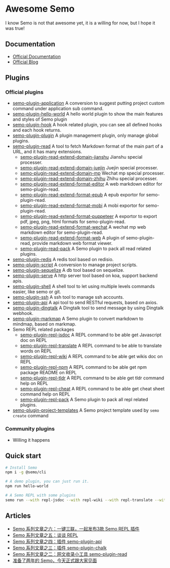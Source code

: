 # Awesome Semo

I know Semo is not that awesome yet, it is a willing for now, but I hope it was true!

## Documentation
* [Official Documentation](https://semo.js.org)
* [Official Blog](https://semojs.github.io/blog)

## Plugins

### Official plugins
* [semo-plugin-application](https://www.npmjs.com/package/semo-plugin-application) A conversion to suggest putting project custom command under application sub command.
* [semo-plugin-hello-world](https://www.npmjs.com/package/semo-plugin-hello-world) A hello world plugin to show the main features and styles of Semo plugin
* [semo-plugin-hook](https://www.npmjs.com/package/semo-plugin-hook) A hook related plugin, you can see all defined hooks and each hook returns.
* [semo-plugin-plugin](https://www.npmjs.com/package/semo-plugin-plugin) A plugin management plugin, only manage global plugins.
* [semo-plugin-read](https://www.npmjs.com/package/semo-plugin-read) A tool to fetch Markdown format of the main part of a URL, and it has many extensions.
  * [semo-plugin-read-extend-domain-jianshu](https://www.npmjs.com/package/semo-plugin-read-extend-domain-jianshu) Jianshu special processer.
  * [semo-plugin-read-extend-domain-juejin](https://www.npmjs.com/package/semo-plugin-read-extend-domain-juejin) Juejin special processer.
  * [semo-plugin-read-extend-domain-mp](https://www.npmjs.com/package/semo-plugin-read-extend-domain-mp) Wechat mp special processer.
  * [semo-plugin-read-extend-domain-zhihu](https://www.npmjs.com/package/semo-plugin-read-extend-domain-zhihu) Zhihu special processer.
  * [semo-plugin-read-extend-format-editor](https://www.npmjs.com/package/semo-plugin-read-extend-format-editor) A web markdown editor for semo-plugin-read.
  * [semo-plugin-read-extend-format-epub](https://www.npmjs.com/package/semo-plugin-read-extend-format-epub) A epub exportor for semo-plugin-read.
  * [semo-plugin-read-extend-format-mobi](https://www.npmjs.com/package/semo-plugin-read-extend-format-mobi) A mobi exportor for semo-plugin-read.
  * [semo-plugin-read-extend-format-puppeteer](https://www.npmjs.com/package/semo-plugin-read-extend-format-puppeteer) A exportor to export pdf, jpeg, png, html formats for semo-plugin-read.
  * [semo-plugin-read-extend-format-wechat](https://www.npmjs.com/package/semo-plugin-read-extend-format-wechat) A wechat mp web markdown editor for semo-plugin-read.
  * [semo-plugin-read-extend-format-web](https://www.npmjs.com/package/semo-plugin-read-extend-format-web) A plugin of semo-plugin-read, provide markdown web format viewer.
  * [semo-plugin-read-pack](https://www.npmjs.com/package/semo-plugin-read-pack) A Semo plugin to pack all read related plugins.
* [semo-plugin-redis](https://www.npmjs.com/package/semo-plugin-redis) A redis tool based on redisio.
* [semo-plugin-script](https://www.npmjs.com/package/semo-plugin-script) A conversion to manage project scripts.
* [semo-plugin-sequelize](https://www.npmjs.com/package/semo-plugin-sequelize) A db tool based on sequelize.
* [semo-plugin-serve](https://www.npmjs.com/package/semo-plugin-serve) A http server tool based on koa, support backend apis.
* [semo-plugin-shell](https://www.npmjs.com/package/semo-plugin-shell) A shell tool to let using multiple levels commands easier, like semo or git.
* [semo-plugin-ssh](https://www.npmjs.com/package/semo-plugin-ssh) A ssh tool to manage ssh accounts.
* [semo-plugin-api](https://www.npmjs.com/package/semo-plugin-api) A api tool to send RESTful requests, based on axios.
* [semo-plugin-dingtalk](https://www.npmjs.com/package/semo-plugin-dingtalk) A Dingtalk tool to send message by using Dingtalk webhook.
* [semo-plugin-markmap](https://www.npmjs.com/package/semo-plugin-markmap) A Semo plugin to convert markdown to mindmap, based on markmap.
* Semo REPL related packages
  * [semo-plugin-repl-jsdoc](https://www.npmjs.com/package/semo-plugin-repl-jsdoc) A REPL command to be able get Javascript doc on REPL
  * [semo-plugin-repl-translate](https://www.npmjs.com/package/semo-plugin-repl-translate) A REPL command to be able to translate words on REPL
  * [semo-plugin-repl-wiki](https://www.npmjs.com/package/semo-plugin-repl-wiki) A REPL command to be able get wikis doc on REPL
  * [semo-plugin-repl-npm](https://www.npmjs.com/package/semo-plugin-repl-npm) A REPL command to be able get npm package README on REPL
  * [semo-plugin-repl-tldr](https://www.npmjs.com/package/semo-plugin-repl-tldr) A REPL command to be able get tldr command help on REPL
  * [semo-plugin-repl-cheat](https://www.npmjs.com/package/semo-plugin-repl-cheat) A REPL command to be able get cheat sheet command help on REPL
  * [semo-plugin-repl-pack](https://www.npmjs.com/package/semo-plugin-read-pack) A Semo plugin to pack all repl related plugins.
* [semo-plugin-project-templates](https://www.npmjs.com/package/semo-plugin-project-templates) A Semo project template used by `semo create` command


### Community plugins
* Willing it happens

## Quick start

```bash
# Install Semo
npm i -g @semo/cli

# A demo plugin, you can just run it.
npm run hello-world

# A Semo REPL with some plugins
semo run --with repl-jsdoc --with repl-wiki --with repl-translate --with repl-npm --with repl-tldr --with repl-sheet --with repl-hint -- repl
```

## Articles
* [Semo 系列文章之六：一键三联，一起发布3款 Semo REPL 插件](https://juejin.im/post/6856365440177405959)
* [Semo 系列文章之五：谈谈 REPL](https://juejin.im/post/5f1afca4e51d45347500ca3a)
* [Semo 系列文章之四：插件 semo-plugin-api](https://juejin.im/post/5f13b2a9f265da22da54cebc)
* [Semo 系列文章之三：插件 semo-plugin-chalk](https://juejin.im/post/5f0809ba5188252e6c60e935)
* [Semo 系列文章之二：网文收录小工具 semo-plugin-read](https://juejin.im/post/5ee983c5f265da76f30e7245)
* [准备了两年的 Semo，今天正式跟大家见面](https://juejin.im/post/5ee45c5f51882542fc62643f)

